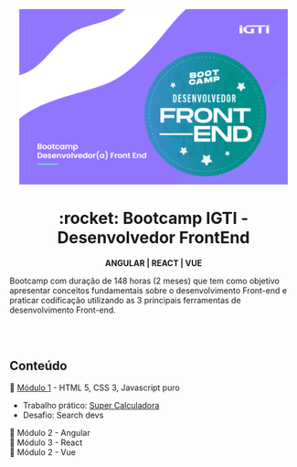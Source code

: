 <p align="center"><img src="./img/capa.png" width="470"></p>
<h1 align="center"> :rocket: <strong>Bootcamp IGTI - Desenvolvedor FrontEnd </strong></h1>
<p align="center"><strong>ANGULAR | REACT | VUE </strong></p>
<p>Bootcamp com duração de 148 horas (2 meses) que tem como objetivo apresentar conceitos fundamentais sobre o desenvolvimento Front-end e praticar codificação utilizando as 3 principais ferramentas de desenvolvimento Front-end.</p><br />

<br />
<h2>Conteúdo</h2>

:pushpin: [Módulo 1](https://github.com/kitkoshino/bootcamp_IGTI_frontend_developer/tree/master/modulo1) - HTML 5, CSS 3, Javascript puro <br />
 - Trabalho prático: [Super Calculadora](https://github.com/kitkoshino/bootcamp_IGTI_frontend_developer/tree/master/modulo1/trabalho-pratico/super-calculadora)
- Desafio: Search devs

:pushpin: Módulo 2 - Angular <br />
:pushpin: Módulo 3 - React <br />
:pushpin: Módulo 2 - Vue <br />